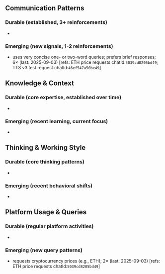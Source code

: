 ## Communication Patterns
### Durable (established, 3+ reinforcements)
- 

### Emerging (new signals, 1-2 reinforcements)
- uses very concise one- or two-word queries; prefers brief responses; 6× (last: 2025-09-03) [refs: ETH price requests chatId:`5039cd8205bd49`; TTS v3 test request chatId:`46ef547a50be49`]

## Knowledge & Context
### Durable (core expertise, established over time)
- 

### Emerging (recent learning, current focus)
- 

## Thinking & Working Style
### Durable (core thinking patterns)
- 

### Emerging (recent behavioral shifts)
- 

## Platform Usage & Queries
### Durable (regular platform activities)
- 

### Emerging (new query patterns)
- requests cryptocurrency prices (e.g., ETH); 2× (last: 2025-09-03) [refs: ETH price requests chatId:`5039cd8205bd49`]